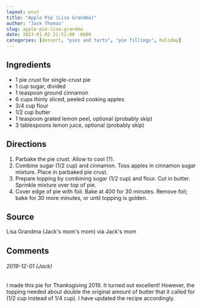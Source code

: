 ```yaml
---
layout: post
title: "Apple Pie (Lisa Grandma)"
author: "Jack Thomas"
slug: apple-pie-lisa-grandma
date: 2023-01-02 21:51:00 -0600
categories: [dessert, "pies and tarts", "pie fillings", holiday]
---
```


## Ingredients

- 1 pie crust for single-crust pie
- 1 cup sugar, divided
- 1 teaspoon ground cinnamon
- 6 cups thinly sliced, peeled cooking apples
- 3/4 cup flour
- 1/2 cup butter
- 1 teaspoon grated lemon peel, optional (probably skip)
- 3 tablespoons lemon juice, optional (probably skip)

## Directions

1. Parbake the pie crust. Allow to cool (?).
2. Combine sugar (1/2 cup) and cinnamon. Toss apples in cinnamon sugar mixture. Place in parbaked pie crust.
3. Prepare topping by combining sugar (1/2 cup) and flour. Cut in butter. Sprinkle mixture over top of pie.
4. Cover edge of pie with foil. Bake at 400 for 30 minutes. Remove foil; bake for 30 more minutes, or until topping is golden.

## Source

Lisa Grandma (Jack's mom's mom) via Jack's mom

## Comments

###### 2019-12-01 (Jack)

I made this pie for Thanksgiving 2019. It turned out excellent! However, the topping needed about double the original amount of butter that it called for (1/2 cup instead of 1/4 cup). I have updated the recipe accordingly.
